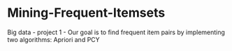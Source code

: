 # Mining-Frequent-Itemsets
Big data - project 1 - Our goal is to find frequent item pairs by implementing two algorithms: Apriori and PCY
